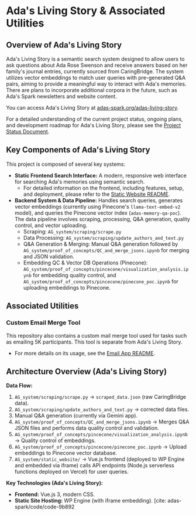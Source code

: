 # Ada's Living Story & Associated Utilities

## Overview of Ada's Living Story

Ada's Living Story is a semantic search system designed to allow users to ask questions about Ada Rose Swenson and receive answers based on her family's journal entries, currently sourced from CaringBridge. The system utilizes vector embeddings to match user queries with pre-generated Q&A pairs, aiming to provide a meaningful way to interact with Ada's memories. There are plans to incorporate additional corpora in the future, such as Ada's Spark newsletters and website content.

You can access Ada's Living Story at [adas-spark.org/adas-living-story](https://adas-spark.org/adas-living-story).

For a detailed understanding of the current project status, ongoing plans, and development roadmap for Ada's Living Story, please see the [Project Status Document](./PROJECT_STATUS.md).

## Key Components of Ada's Living Story

This project is composed of several key systems:

* **Static Frontend Search Interface:** A modern, responsive web interface for searching Ada's memories using semantic search.
    * For detailed information on the frontend, including features, setup, and deployment, please refer to the [Static Website README](./AG_system/static_website/README.md).
* **Backend System & Data Pipeline:** Handles search queries, generates vector embeddings (currently using Pinecone's `llama-text-embed-v2` model), and queries the Pinecone vector index (`adas-memory-qa-poc`). The data pipeline involves scraping, processing, Q&A generation, quality control, and vector uploading.
    * Scraping: `AG_system/scraping/scrape.py`
    * Data Processing: `AG_system/scraping/update_authors_and_text.py`
    * Q&A Generation & Merging: Manual Q&A generation followed by `AG_system/proof_of_concepts/QC_and_merge_jsons.ipynb` for merging and JSON validation.
    * Embedding QC & Vector DB Operations (Pinecone): `AG_system/proof_of_concepts/pincecone/visualization_analysis.ipynb` for embedding quality control, and `AG_system/proof_of_concepts/pincecone/pinecone_poc.ipynb` for uploading embeddings to Pinecone.

## Associated Utilities

### Custom Email Merge Tool

This repository also contains a custom mail merge tool used for tasks such as emailing 5K participants. This tool is separate from Ada's Living Story.
* For more details on its usage, see the [Email App README](./email_app/README.md).

## Architecture Overview (Ada's Living Story)

**Data Flow:**
1.  `AG_system/scraping/scrape.py` → `scraped_data.json` (raw CaringBridge data).
2.  `AG_system/scraping/update_authors_and_text.py` → corrected data files.
3.  Manual Q&A generation (currently via Gemini app).
4.  `AG_system/proof_of_concepts/QC_and_merge_jsons.ipynb` → Merges Q&A JSON files and performs data quality control and validation.
5.  `AG_system/proof_of_concepts/pincecone/visualization_analysis.ipynb` → Quality control of embeddings.
6.  `AG_system/proof_of_concepts/pincecone/pinecone_poc.ipynb` → Upload embeddings to Pinecone vector database.
7.  `AG_system/static_website/` → Vue.js frontend (deployed to WP Engine and embedded via iframe) calls API endpoints (Node.js serverless functions deployed on Vercel) for user queries.

**Key Technologies (Ada's Living Story):**
* **Frontend:** Vue.js 3, modern CSS.
* **Static Site Hosting:** WP Engine (with iframe embedding). [cite: adas-spark/code/code-9b892
